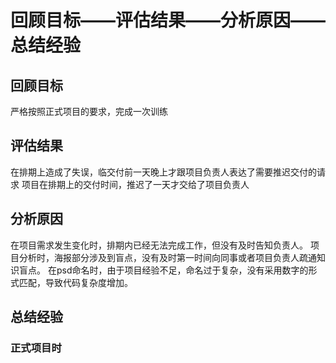 # 回顾目标——评估结果——分析原因——总结经验
## 回顾目标
严格按照正式项目的要求，完成一次训练
## 评估结果
在排期上造成了失误，临交付前一天晚上才跟项目负责人表达了需要推迟交付的请求
项目在排期上的交付时间，推迟了一天才交给了项目负责人
## 分析原因
在项目需求发生变化时，排期内已经无法完成工作，但没有及时告知负责人。
项目分析时，海报部分涉及到盲点，没有及时第一时间向同事或者项目负责人疏通知识盲点。
在psd命名时，由于项目经验不足，命名过于复杂，没有采用数字的形式匹配，导致代码复杂度增加。
## 总结经验
### 正式项目时
